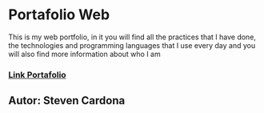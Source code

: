 # Portafolio Web

This is my web portfolio, in it you will find all the practices that I have done, the technologies and programming languages ​​that I use every day and you will also find more information about who I am

### [Link Portafolio](https://stevencar2004.github.io/PortafolioWeb/)

## Autor: Steven Cardona

